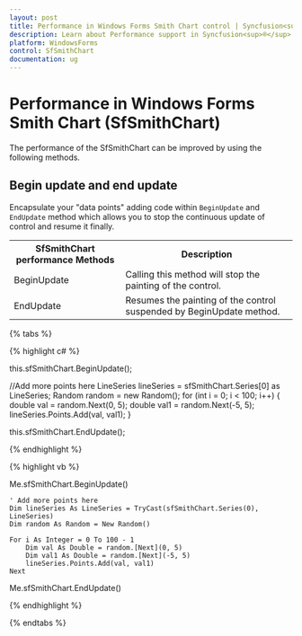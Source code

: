 ```yaml
---
layout: post
title: Performance in Windows Forms Smith Chart control | Syncfusion<sup>®</sup>
description: Learn about Performance support in Syncfusion<sup>®</sup> Windows Forms Smith Chart (SfSmithChart) control and more details.
platform: WindowsForms
control: SfSmithChart
documentation: ug
---
```


# Performance in Windows Forms Smith Chart (SfSmithChart)

The performance of the SfSmithChart can be improved by using the following methods.

## Begin update and end update

Encapsulate your "data points" adding code within `BeginUpdate` and `EndUpdate` method which allows you to stop the continuous update of control and resume it finally.

<table>
<tr>
<th>
SfSmithChart performance Methods</th><th>
Description</th></tr>
<tr>
<td>
BeginUpdate</td><td>
Calling this method will stop the painting of the control.</td></tr>
<tr>
<td>
EndUpdate</td><td>
Resumes the painting of the control suspended by BeginUpdate method.</td></tr>
</table>

{% tabs %}

{% highlight c# %}

this.sfSmithChart.BeginUpdate();

   //Add more points here
   LineSeries lineSeries = sfSmithChart.Series[0] as LineSeries;
   Random random = new Random();
   for (int i = 0; i < 100; i++)
   {
      double val = random.Next(0, 5);
      double val1 = random.Next(-5, 5);
      lineSeries.Points.Add(val, val1);
   }

this.sfSmithChart.EndUpdate();

{% endhighlight %}

{% highlight vb %}

Me.sfSmithChart.BeginUpdate()

    ' Add more points here
    Dim lineSeries As LineSeries = TryCast(sfSmithChart.Series(0), LineSeries)
    Dim random As Random = New Random()

    For i As Integer = 0 To 100 - 1
        Dim val As Double = random.[Next](0, 5)
        Dim val1 As Double = random.[Next](-5, 5)
        lineSeries.Points.Add(val, val1)
    Next

Me.sfSmithChart.EndUpdate()

{% endhighlight %}

{% endtabs %}

